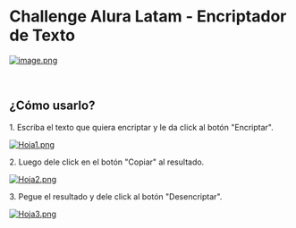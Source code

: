 <h1>Challenge Alura Latam - Encriptador de Texto</h1>

[![image.png](https://i.postimg.cc/5t5SFDhQ/image.png)](https://postimg.cc/R3FHkpVv)

<br>

<h2>¿Cómo usarlo?</h2>
  <p>1. Escriba el texto que quiera encriptar y le da click al botón "Encriptar".</p>
  
[![Hoja1.png](https://i.postimg.cc/25xn5hW4/Hoja1.png)](https://postimg.cc/JyGs6yPn)

<p>2. Luego dele click en el botón "Copiar" al resultado.</p>

[![Hoja2.png](https://i.postimg.cc/d1pRMvdX/Hoja2.png)](https://postimg.cc/N982T3d7)

<p>3. Pegue el resultado y dele click al botón "Desencriptar".</p>

[![Hoja3.png](https://i.postimg.cc/SQ9CXBcS/Hoja3.png)](https://postimg.cc/hhSf63C6)
